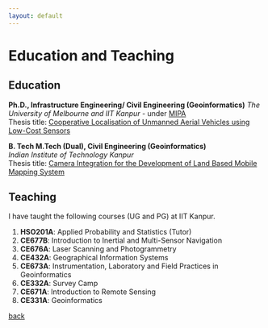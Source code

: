 ```yaml
---
layout: default
---
```


# Education and Teaching

## Education
**Ph.D., Infrastructure Engineering/ Civil Engineering (Geoinformatics)**
_The University of Melbourne and IIT Kanpur_ - under [MIPA](https://mipa.unimelb.edu.au/)<br>
Thesis title: [Cooperative Localisation of Unmanned Aerial Vehicles using Low-Cost Sensors](https://www.google.com/url?q=https%3A%2F%2Fminerva-access.unimelb.edu.au%2Fhandle%2F11343%2F197984&sa=D&sntz=1&usg=AFQjCNFXB8iz2mvas1FqRQqlW_BAiBAhuw)


**B. Tech M.Tech (Dual), Civil Engineering (Geoinformatics)**<br>
_Indian Institute of Technology Kanpur_ <br>
Thesis title: [Camera Integration for the Development of Land Based Mobile Mapping System](https://etd.iitk.ac.in:8443/jspui/handle/123456789/12272)


## Teaching
I have taught the following courses (UG and PG) at IIT Kanpur.

1. **HSO201A**: Applied Probability and Statistics (Tutor)
2. **CE677B**: Introduction to Inertial and Multi-Sensor Navigation
3. **CE676A**: Laser Scanning and Photogrammetry
4. **CE432A**: Geographical Information Systems
5. **CE673A**: Instrumentation, Laboratory and Field Practices in Geoinformatics
6. **CE332A**: Survey Camp
7. **CE671A**: Introduction to Remote Sensing
8. **CE331A**: Geoinformatics

[back](./)
